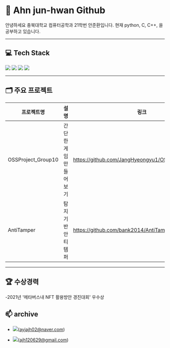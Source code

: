 # 👋 Ahn jun-hwan Github

안녕하세요 충북대학교 컴퓨터공학과 21학번 안준환입니다.
현재 python, C, C++, 을 공부하고 있습니다.

---

## 💻 Tech Stack

<div>
  <img src="https://img.shields.io/badge/C-A8B9CC?style=for-the-badge&logo=c&logoColor=white"/>
  <img src="https://img.shields.io/badge/C++-00599C?style=for-the-badge&logo=c%2B%2B&logoColor=white"/>
  <img src="https://img.shields.io/badge/Python-3776AB?style=for-the-badge&logo=python&logoColor=white"/>
  <img src="https://img.shields.io/badge/Git-F05032?style=for-the-badge&logo=git&logoColor=white"/>
</div>

---



## 🗂 주요 프로젝트

| 프로젝트명 | 설명 | 링크 |
|------------|------|------|
| OSSProject_Group10 | 간단한 게임 만들어보기 | https://github.com/JangHyeongyu1/OSSProject_Group10 |
| AntiTamper | 탐지 기반 안티템퍼 | https://github.com/bank2014/AntiTamper |

---

## 🏆  수상경력

-2021년 '메타버스내 NFT 활용방안 경진대회' 우수상


## 📫 archive

-  <img src="https://img.shields.io/badge/Naver_Mail-03C75A?style=for-the-badge&logo=naver&logoColor=white"/>(ayjajh02@naver.com)

-  <img src="https://img.shields.io/badge/Gmail-EA4335?style=for-the-badge&logo=c&logoColor=white"/>(ajh120629@gmail.com)
